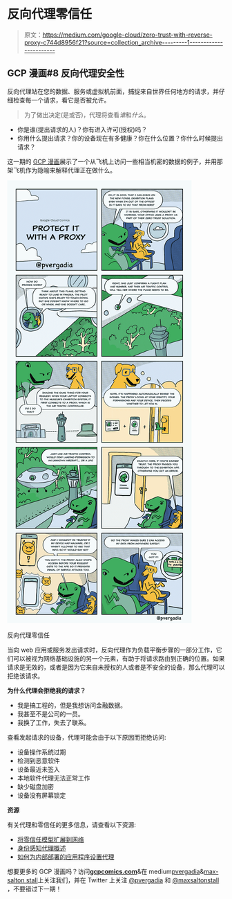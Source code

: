 # 反向代理零信任

> 原文：<https://medium.com/google-cloud/zero-trust-with-reverse-proxy-c744d8956f21?source=collection_archive---------1----------------------->

## GCP 漫画#8 反向代理安全性

反向代理站在您的数据、服务或虚拟机前面，捕捉来自世界任何地方的请求，并仔细检查每一个请求，看它是否被允许。

> 为了做出决定(是或否)，代理将查看*谁*和*什么*。

*   你是谁(提出请求的人)？你有进入许可(授权)吗？
*   你用什么提出请求？你的设备现在有多健康？你在什么位置？你什么时候提出请求？

这一期的 [GCP 漫画](http://gcpcomics.com)展示了一个从飞机上访问一些相当机密的数据的例子，并用那架飞机作为隐喻来解释代理正在做什么。

![](img/2b8417f8f4e163a8163a4452db9bf4d6.png)

反向代理零信任

当向 web 应用或服务发出请求时，反向代理作为负载平衡步骤的一部分工作，它们可以被视为网络基础设施的另一个元素，有助于将请求路由到正确的位置。如果请求是无效的，或者是因为它来自未授权的人或者是不安全的设备，那么代理可以拒绝该请求。

**为什么代理会拒绝我的请求？**

*   我是搞工程的，但是我想访问金融数据。
*   我甚至不是公司的一员。
*   我换了工作，失去了联系。

查看发起请求的设备，代理可能会由于以下原因而拒绝访问:

*   设备操作系统过期
*   检测到恶意软件
*   设备最近未签入
*   本地软件代理无法正常工作
*   缺少磁盘加密
*   设备没有屏幕锁定

**资源**

有关代理和零信任的更多信息，请查看以下资源:

*   [将零信任模型扩展到网络](https://blog.google/products/chrome/extending-enterprise-zero-trust-models-web/)
*   [身份感知代理概述](https://cloud.google.com/iap/docs/concepts-overview)
*   [如何为内部部署的应用程序设置代理](https://cloud.google.com/iap/docs/enabling-on-prem-howto)

想要更多的 GCP 漫画吗？访问[**gcpcomics.com**](https://gcpcomics.com/)&在 medium[pvergadia](/@pvergadia/)&[max-salton stall](https://max-saltonstall.medium.com/)上关注我们，并在 Twitter 上关注 [@pvergadia](https://twitter.com/pvergadia) 和 [@maxsaltonstall](https://twitter.com/maxsaltonstall) ，不要错过下一期！